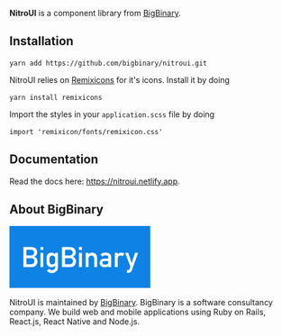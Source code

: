 **NitroUI** is a component library from [BigBinary](https://www.bigbinary.com). 

## Installation

```
yarn add https://github.com/bigbinary/nitroui.git
```

NitroUI relies on [Remixicons](https://remixicon.com/) for it's icons. 
Install it by doing 
```
yarn install remixicons
```
Import the styles in your `application.scss` file by doing
```
import 'remixicon/fonts/remixicon.css'
```

## Documentation

Read the docs here: https://nitroui.netlify.app.


## About BigBinary

![BigBinary](https://raw.githubusercontent.com/bigbinary/bigbinary-assets/press-assets/PNG/logo-light-solid-small.png?raw=true)

NitroUI is maintained by [BigBinary](https://www.BigBinary.com). 
BigBinary is a software consultancy company. 
We build web and mobile applications using Ruby on Rails, React.js, React Native and Node.js.
